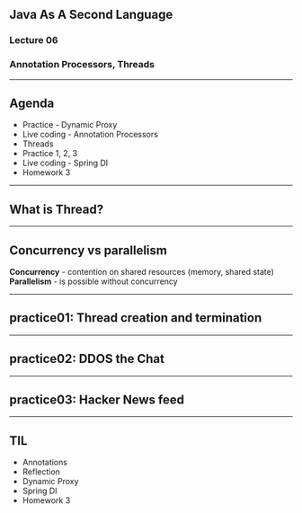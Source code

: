## Java As A Second Language
### Lecture 06
### Annotation Processors, Threads

---
## Agenda

- Practice - Dynamic Proxy
- Live coding - Annotation Processors 
- Threads
- Practice 1, 2, 3
- Live coding - Spring DI
- Homework 3

---
## What is Thread?

---
## Concurrency vs parallelism
**Concurrency** - contention on shared resources (memory, shared state)  
**Parallelism** - is possible without concurrency  

---
## practice01: Thread creation and termination

---
## practice02: DDOS the Chat

---
## practice03: Hacker News feed

---
## TIL
- Annotations
- Reflection
- Dynamic Proxy 
- Spring DI
- Homework 3 
